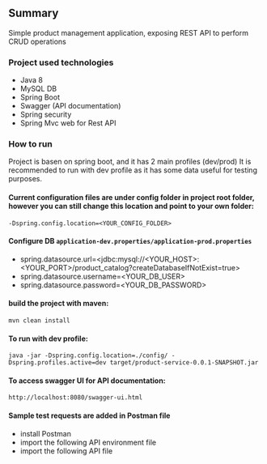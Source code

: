 ## Summary

Simple product management application, exposing REST API to perform CRUD operations

### Project used technologies
 - Java 8
 - MySQL DB
 - Spring Boot
 - Swagger (API documentation)
 - Spring security
 - Spring Mvc web for Rest API



### How to run

Project is basen on spring boot, and it has 2 main profiles (dev/prod)
It is recommended to run with dev profile as it has some data useful for testing purposes.

#### Current configuration files are under config folder in project root folder, however you can still change this location and point to your own folder:
```
-Dspring.config.location=<YOUR_CONFIG_FOLDER>
```
#### Configure DB  ```application-dev.properties/application-prod.properties```

 - spring.datasource.url=<jdbc:mysql://<YOUR_HOST>:<YOUR_PORT>/product_catalog?createDatabaseIfNotExist=true>
 - spring.datasource.username=<YOUR_DB_USER> 
 - spring.datasource.password=<YOUR_DB_PASSWORD>

#### build the project with maven:

```
mvn clean install
```

#### To run with dev profile:

```
java -jar -Dspring.config.location=./config/ -Dspring.profiles.active=dev target/product-service-0.0.1-SNAPSHOT.jar
```

#### To access swagger UI for API documentation:

```
http://localhost:8080/swagger-ui.html
```

#### Sample test requests are added in Postman file
 - install Postman 
 - import the following API environment file <ProductManagement APIs.postman_environment.json>
 - import the following API file <ProductManagement APIs.postman_collection.json>
 